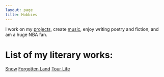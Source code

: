 ```yaml
---
layout: page
title: Hobbies
---
```


I work on my [projects](https://github.com/Allen589), create [music](https://soundcloud.com/user-473257234-233180361), enjoy writing poetry and fiction, and am a
huge NBA fan.

# List of my literary works:
[Snow](assets/snow.pdf)
[Forgotten Land](assets/forgottenLand.pdf)
[Tour Life](assets/tourLife.pdf)
